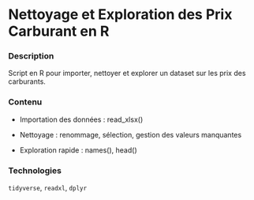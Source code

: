 # Nettoyage et Exploration des Prix Carburant en R

### Description

Script en R pour importer, nettoyer et explorer un dataset sur les prix des carburants.

### Contenu

- Importation des données : read_xlsx()

- Nettoyage : renommage, sélection, gestion des valeurs manquantes

- Exploration rapide : names(), head()

### Technologies

`tidyverse`, `readxl`, `dplyr`
